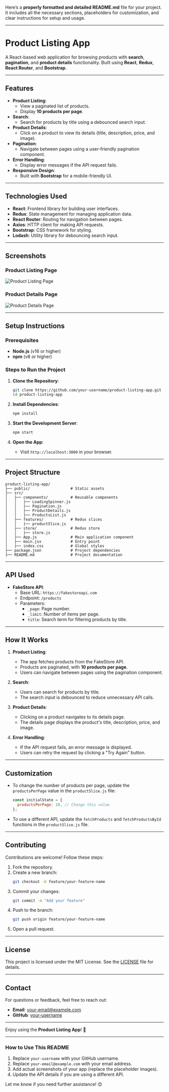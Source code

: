 Here’s a **properly formatted and detailed README.md** file for your project. It includes all the necessary sections, placeholders for customization, and clear instructions for setup and usage.

---

# **Product Listing App**

A React-based web application for browsing products with **search**, **pagination**, and **product details** functionality. Built using **React**, **Redux**, **React Router**, and **Bootstrap**.

---

## **Features**
- **Product Listing**:
  - View a paginated list of products.
  - Display **10 products per page**.
- **Search**:
  - Search for products by title using a debounced search input.
- **Product Details**:
  - Click on a product to view its details (title, description, price, and image).
- **Pagination**:
  - Navigate between pages using a user-friendly pagination component.
- **Error Handling**:
  - Display error messages if the API request fails.
- **Responsive Design**:
  - Built with **Bootstrap** for a mobile-friendly UI.

---

## **Technologies Used**
- **React**: Frontend library for building user interfaces.
- **Redux**: State management for managing application data.
- **React Router**: Routing for navigation between pages.
- **Axios**: HTTP client for making API requests.
- **Bootstrap**: CSS framework for styling.
- **Lodash**: Utility library for debouncing search input.

---

## **Screenshots**

### **Product Listing Page**
![Product Listing Page](https://via.placeholder.com/800x400.png?text=Product+Listing+Page)

### **Product Details Page**
![Product Details Page](https://via.placeholder.com/800x400.png?text=Product+Details+Page)

---

## **Setup Instructions**

### **Prerequisites**
- **Node.js** (v16 or higher)
- **npm** (v8 or higher)

### **Steps to Run the Project**
1. **Clone the Repository**:
   ```bash
   git clone https://github.com/your-username/product-listing-app.git
   cd product-listing-app
   ```

2. **Install Dependencies**:
   ```bash
   npm install
   ```

3. **Start the Development Server**:
   ```bash
   npm start
   ```

4. **Open the App**:
   - Visit `http://localhost:3000` in your browser.

---

## **Project Structure**
```
product-listing-app/
├── public/                  # Static assets
├── src/
│   ├── components/          # Reusable components
│   │   ├── LoadingSpinner.js
│   │   ├── Pagination.js
│   │   ├── ProductDetails.js
│   │   ├── ProductsList.js
│   ├── features/            # Redux slices
│   │   ├── productSlice.js
│   ├── store/               # Redux store
│   │   ├── store.js
│   ├── App.js               # Main application component
│   ├── main.jsx             # Entry point
│   ├── index.css            # Global styles
├── package.json             # Project dependencies
├── README.md                # Project documentation
```

---

## **API Used**
- **FakeStore API**:
  - Base URL: `https://fakestoreapi.com`
  - Endpoint: `/products`
  - Parameters:
    - `_page`: Page number.
    - `_limit`: Number of items per page.
    - `title`: Search term for filtering products by title.

---

## **How It Works**
1. **Product Listing**:
   - The app fetches products from the FakeStore API.
   - Products are paginated, with **10 products per page**.
   - Users can navigate between pages using the pagination component.

2. **Search**:
   - Users can search for products by title.
   - The search input is debounced to reduce unnecessary API calls.

3. **Product Details**:
   - Clicking on a product navigates to its details page.
   - The details page displays the product's title, description, price, and image.

4. **Error Handling**:
   - If the API request fails, an error message is displayed.
   - Users can retry the request by clicking a "Try Again" button.

---

## **Customization**
- To change the number of products per page, update the `productsPerPage` value in the `productSlice.js` file:
  ```javascript
  const initialState = {
    productsPerPage: 10, // Change this value
  };
  ```

- To use a different API, update the `fetchProducts` and `fetchProductsById` functions in the `productSlice.js` file.

---

## **Contributing**
Contributions are welcome! Follow these steps:
1. Fork the repository.
2. Create a new branch:
   ```bash
   git checkout -b feature/your-feature-name
   ```
3. Commit your changes:
   ```bash
   git commit -m "Add your feature"
   ```
4. Push to the branch:
   ```bash
   git push origin feature/your-feature-name
   ```
5. Open a pull request.

---

## **License**
This project is licensed under the MIT License. See the [LICENSE](LICENSE) file for details.

---

## **Contact**
For questions or feedback, feel free to reach out:
- **Email**: your-email@example.com
- **GitHub**: [your-username](https://github.com/your-username)

---

Enjoy using the **Product Listing App**! 🚀

---

### **How to Use This README**
1. Replace `your-username` with your GitHub username.
2. Replace `your-email@example.com` with your email address.
3. Add actual screenshots of your app (replace the placeholder images).
4. Update the API details if you are using a different API.

Let me know if you need further assistance! 😊